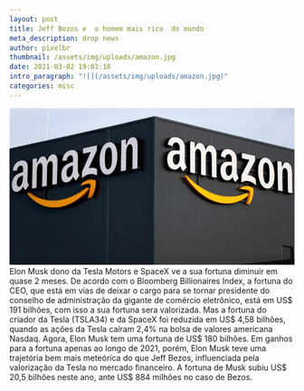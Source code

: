 ```yaml
---
layout: post
title: Jeff Bezos e  o homem mais rico  do mundo
meta_description: drop news
author: pixelbr
thumbnail: /assets/img/uploads/amazon.jpg
date: 2021-03-02 19:03:18
intro_paragraph: "![](/assets/img/uploads/amazon.jpg)"
categories: misc
---
```


![teste](/assets/img/uploads/amazon.jpg "teste")
Elon Musk dono da Tesla Motors e SpaceX  ve a sua fortuna diminuir em quase 2 meses.
De acordo com o Bloomberg Billionaires Index, a fortuna do CEO, que está em vias de deixar o cargo para se tornar presidente do conselho de administração da gigante de comércio eletrônico, está em US$ 191 bilhões, com isso a sua fortuna sera valorizada. Mas a fortuna do criador da Tesla (TSLA34) e da SpaceX foi reduzida em US$ 4,58 bilhões, quando as ações da Tesla caíram 2,4% na bolsa de valores americana Nasdaq. Agora, Elon Musk tem uma fortuna de US$ 180 bilhões. Em ganhos para a fortuna apenas ao longo de 2021, porém, Elon Musk teve uma trajetória bem mais meteórica do que Jeff Bezos, influenciada pela valorização da Tesla no mercado financeiro. A fortuna de Musk subiu US$ 20,5 bilhões neste ano, ante US$ 884 milhões no caso de Bezos.





